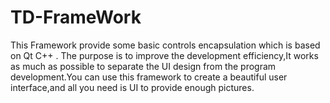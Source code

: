 # TD-FrameWork
This Framework provide some basic controls encapsulation which is based on Qt C++ . The purpose is to improve the development efficiency,It works as much as possible to separate the UI design from the program development.You can use this framework to create a beautiful user interface,and all you need is UI to provide enough pictures. 
